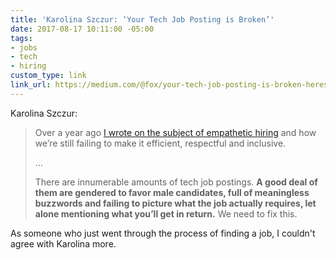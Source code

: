 ```yaml
---
title: 'Karolina Szczur: ‘Your Tech Job Posting is Broken’'
date: 2017-08-17 10:11:00 -05:00
tags:
- jobs
- tech
- hiring
custom_type: link
link_url: https://medium.com/@fox/your-tech-job-posting-is-broken-heres-how-to-fix-it-6db06b9769cb
---
```


Karolina Szczur:

> Over a year ago [I wrote on the subject of empathetic hiring](https://medium.com/@fox/a-guide-to-empathetic-hiring-processes-c11c7ce0cd49) and how we’re still failing to make it efficient, respectful and inclusive.
>
> …
>
> There are innumerable amounts of tech job postings. **A good deal of them are gendered to favor male candidates, full of meaningless buzzwords and failing to picture what the job actually requires, let alone mentioning what you’ll get in return.** We need to fix this.

As someone who just went through the process of finding a job, I couldn't agree with Karolina more.